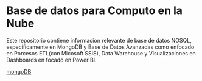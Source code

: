 # Base de datos para Computo en la Nube 

Este repositorio contiene informacion relevante de base de datos NOSQL, especificamente en MongoDB y Base de Datos Avanzadas como enfocado en Porcesos ETL(con Micosoft SSIS), Data Warehouse y Visualizaciones en Dashboards en focado en Power BI.

[mongoDB](./Img/mongodb.png)